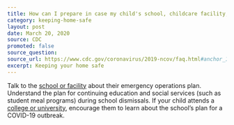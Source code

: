 ```yaml
---
title: How can I prepare in case my child's school, childcare facility, or university is dismissed?
category: keeping-home-safe
layout: post
date: March 20, 2020
source: CDC
promoted: false
source_question: 
source_url: https://www.cdc.gov/coronavirus/2019-ncov/faq.html#anchor_1584388242595
excerpt: Keeping your home safe
---
```


Talk to the [school or facility](https://www.cdc.gov/coronavirus/2019-ncov/specific-groups/guidance-for-schools.html) about their emergency operations plan. Understand the plan for continuing education and social services (such as student meal programs) during school dismissals. If your child attends a [college or university](https://www.cdc.gov/coronavirus/2019-ncov/community/colleges-universities.html), encourage them to learn about the school’s plan for a COVID-19 outbreak.